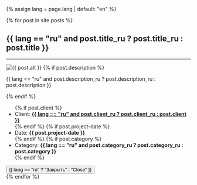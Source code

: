 {% assign lang = page.lang | default: "en" %}

{% for post in site.posts %}
<div class="portfolio-modal modal fade" id="portfolioModal-{{ post.modal-id }}" tabindex="-1" role="dialog" aria-hidden="true">
    <div class="modal-content">
        <div class="close-modal" data-dismiss="modal">
            <div class="lr"><div class="rl"></div></div>
        </div>
        <div class="container">
            <div class="row">
                <div class="col-lg-8 col-lg-offset-2">
                    <div class="modal-body">
                        <h2>{{ lang == "ru" and post.title_ru ? post.title_ru : post.title }}</h2>
                        <hr class="star-primary">
                        <img src="{{ site.baseurl }}/img/portfolio/{{ post.img }}" class="img-responsive img-centered" alt="{{ post.alt }}">
                        {% if post.description %}
                            <p>{{ lang == "ru" and post.description_ru ? post.description_ru : post.description }}</p>
                        {% endif %}
                        <ul class="list-inline item-details">
                            {% if post.client %}
                                <li>Client:
                                    <strong><a href="{{ post.client-link }}">{{ lang == "ru" and post.client_ru ? post.client_ru : post.client }}</a></strong>
                                </li>
                            {% endif %}
                            {% if post.project-date %}
                                <li>Date:
                                    <strong><a class="inactiveLink">{{ post.project-date }}</a></strong>
                                </li>
                            {% endif %}
                            {% if post.category %}
                                <li>Category:
                                    <strong><a class="inactiveLink">{{ lang == "ru" and post.category_ru ? post.category_ru : post.category }}</a></strong>
                                </li>
                            {% endif %}
                        </ul>
                        <button type="button" class="btn btn-default" data-dismiss="modal">
                            <i class="fa fa-times"></i> {{ lang == "ru" ? "Закрыть" : "Close" }}
                        </button>
                    </div>
                </div>
            </div>
        </div>
    </div>
</div>
{% endfor %}
